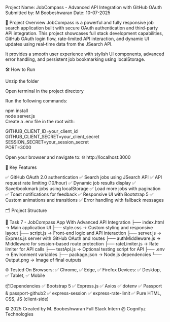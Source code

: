 Project Name: JobCompass - Advanced API Integration with GitHub OAuth
Submitted by: M Boobeshwaran
Date: 10-07-2025

🚀 Project Overview
JobCompass is a powerful and fully responsive job search application built with secure OAuth authentication and third-party API integration. This project showcases full stack development capabilities, GitHub OAuth login flow, rate-limited API interaction, and dynamic UI updates using real-time data from the JSearch API.

It provides a smooth user experience with stylish UI components, advanced error handling, and persistent job bookmarking using localStorage.

🛠️ How to Run

Unzip the folder

Open terminal in the project directory

Run the following commands:

npm install  
node server.js  
Create a .env file in the root with:

GITHUB_CLIENT_ID=your_client_id  
GITHUB_CLIENT_SECRET=your_client_secret  
SESSION_SECRET=your_session_secret  
PORT=3000  

Open your browser and navigate to:
🌐 http://localhost:3000

🌟 Key Features

✅ GitHub OAuth 2.0 authentication
✅ Search jobs using JSearch API
✅ API request rate limiting (10/hour)
✅ Dynamic job results display
✅ Save/bookmark jobs using localStorage
✅ Load more jobs with pagination
✅ Toast notifications for feedback
✅ Responsive UI with Bootstrap 5
✅ Custom animations and transitions
✅ Error handling with fallback messages

🗂️ Project Structure

📁 Task 7 - JobCompass App With Advanced API Integration
├── index.html → Main application UI
├── style.css → Custom styling and responsive layout
├── script.js → Front-end logic and API interaction
├── server.js → Express.js server with GitHub OAuth and routes
├── authMiddleware.js → Middleware for session-based route protection
├── rateLimiter.js → Rate limiter for API calls
├── testApi.js → Optional testing script for API
├── .env → Environment variables
├── package.json → Node.js dependencies
└── Output.png → Image of final outputs

🌐 Tested On
Browsers: ✅ Chrome, ✅ Edge, ✅ Firefox
Devices: ✅ Desktop, ✅ Tablet, ✅ Mobile

📦Dependencies
✅ Bootstrap 5
✅ Express.js
✅ Axios
✅ dotenv
✅ Passport & passport-github2
✅ express-session
✅ express-rate-limit
✅ Pure HTML, CSS, JS (client-side)

© 2025 Created by M. Boobeshwaran
Full Stack Intern @ Cognifyz Technologies
